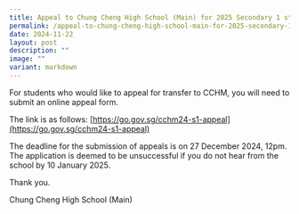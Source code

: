 ```yaml
---
title: Appeal to Chung Cheng High School (Main) for 2025 Secondary 1 students
permalink: /appeal-to-chung-cheng-high-school-main-for-2025-secondary-1-students/
date: 2024-11-22
layout: post
description: ""
image: ""
variant: markdown
---
```

For students who would like to appeal for transfer to CCHM, you will need to submit an online appeal form. 

The link is as follows:
[https://go.gov.sg/cchm24-s1-appeal](https://go.gov.sg/cchm24-s1-appeal)

The deadline for the submission of appeals is on 27 December 2024, 12pm. The application is deemed to be unsuccessful if you do not hear from the school by 10 January 2025.

Thank you.

Chung Cheng High School (Main)